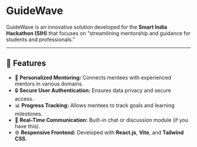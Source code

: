 
# GuideWave

GuideWave is an innovative solution developed for the **Smart India Hackathon (SIH)** that focuses on “streamlining mentorship and guidance for students and professionals.”

---

## 🚀 Features

- 📌 **Personalized Mentoring:** Connects mentees with experienced mentors in various domains.
- 🔒 **Secure User Authentication:** Ensures data privacy and secure access.
- 📊 **Progress Tracking:** Allows mentees to track goals and learning milestones.
- 💬 **Real-Time Communication:** Built-in chat or discussion module (if you have this).
- ⚙️ **Responsive Frontend:** Developed with **React.js**, **Vite**, and **Tailwind CSS**.
